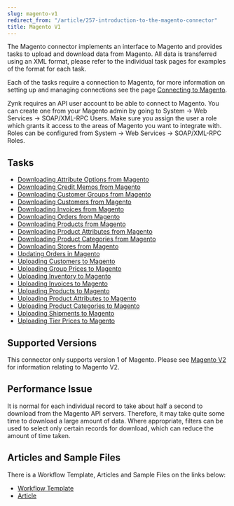 ```yaml
---
slug: magento-v1
redirect_from: "/article/257-introduction-to-the-magento-connector"
title: Magento V1
---
```

The Magento connector implements an interface to Magento and provides tasks to upload and download data from Magento. All data is transferred using an XML format, please refer to the individual task pages for examples of the format for each task.

Each of the tasks require a connection to Magento, for more information on setting up and managing connections see the page [Connecting to Magento](connecting-to-magento).

Zynk requires an API user account to be able to connect to Magento. You can create one from your Magento admin by going to System -> Web Services -> SOAP/XML-RPC Users. Make sure you assign the user a role which grants it access to the areas of Magento you want to integrate with. Roles can be configured from System -> Web Services -> SOAP/XML-RPC Roles.

## Tasks
* [Downloading Attribute Options from Magento](downloading-attribute-options-from-magento)
* [Downloading Credit Memos from Magento](downloading-credit-memos-from-magento)
* [Downloading Customer Groups from Magento](downloading-customer-groups-from-magento)
* [Downloading Customers from Magento](downloading-customers-from-magento)
* [Downloading Invoices from Magento](downloading-invoices-from-magento)
* [Downloading Orders from Magento](downloading-orders-from-magento)
* [Downloading Products from Magento](downloading-products-from-magento)
* [Downloading Product Attributes from Magento](downloading-product-attributes-from-magento)
* [Downloading Product Categories from Magento](downloading-product-categories-from-magento)
* [Downloading Stores from Magento](downloading-stores-from-magento)
* [Updating Orders in Magento](updating-orders-in-magento)
* [Uploading Customers to Magento](uploading-customers-to-magento)
* [Uploading Group Prices to Magento](uploading-group-prices-to-magento)
* [Uploading Inventory to Magento](uploading-inventory-to-magento)
* [Uploading Invoices to Magento](uploading-invoices-to-magento)
* [Uploading Products to Magento](uploading-products-to-magento)
* [Uploading Product Attributes to Magento](uploading-product-attributes-to-magento)
* [Uploading Product Categories to Magento](uploading-product-categories-to-magento)
* [Uploading Shipments to Magento](uploading-shipments-to-magento)
* [Uploading Tier Prices to Magento](uploading-tier-prices-to-magento)

## Supported Versions
This connector only supports version 1 of Magento. Please see [Magento V2](magento-v2) for information relating to Magento V2.

## Performance Issue
It is normal for each individual record to take about half a second to download from the Magento API servers. Therefore, it may take quite some time to download a large amount of data. Where appropriate, filters can be used to select only certain records for download, which can reduce the amount of time taken.

## Articles and Sample Files
There is a Workflow Template, Articles and Sample Files on the links below:

* [Workflow Template](https://github.com/zynksoftware/samples/tree/master/Workflow%20Samples)
* [Article](magento-to-sage-integration)
